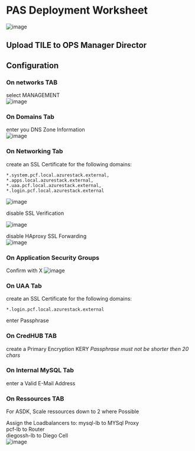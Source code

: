 # PAS Deployment Worksheet

![image](https://user-images.githubusercontent.com/8255007/43384579-bf204240-93de-11e8-9130-1751cab3c152.png)


## Upload TILE to OPS Manager Director

## Configuration

### On networks TAB  
select MANAGEMENT  
![image](https://user-images.githubusercontent.com/8255007/43381265-6f119196-93d4-11e8-8290-4899c8db41ea.png) 

### On Domains  Tab  
enter you DNS Zone Information  
![image](https://user-images.githubusercontent.com/8255007/43381467-0dd1a78a-93d5-11e8-876f-98fb954422c4.png)  

### On Networking Tab  
create an SSL Certificate for the following domains:  
```
*.system.pcf.local.azurestack.external,
*.apps.local.azurestack.external,
*.uaa.pcf.local.azurestack.external,
*.login.pcf.local.azurestack.external
```
![image](https://user-images.githubusercontent.com/8255007/43381969-a5846e40-93d6-11e8-9c48-ad4db23e5b69.png)

disable SSL Verification  

![image](https://user-images.githubusercontent.com/8255007/43381624-83408bc6-93d5-11e8-972c-78afe0030b5f.png)

disable HAproxy SSL Forwarding  
![image](https://user-images.githubusercontent.com/8255007/43382177-42a80876-93d7-11e8-97d0-d3e6cf03c933.png)  

### On Application Security Groups
Confirm with X
![image](https://user-images.githubusercontent.com/8255007/43382226-692b11c8-93d7-11e8-884a-a409eb8169a7.png)

### On UAA Tab

create an SSL Certificate for the following domains:  
```
*.login.pcf.local.azurestack.external
```
enter Passphrase

### On CredHUB TAB  
create a Primary Encryption KERY
*Passphrase must not be shorter then 20 chars*

### On Internal MySQL Tab  
enter a Valid E-Mail Address

### On Ressources TAB

For ASDK, Scale ressources down to 2 where Possible

Assign the Loadbalancers to:
mysql-lb to MYSql Proxy  
pcf-lb to Router  
diegossh-lb to Diego Cell  
![image](https://user-images.githubusercontent.com/8255007/43383270-ce943bfe-93da-11e8-8b18-d89899fa0e04.png)

